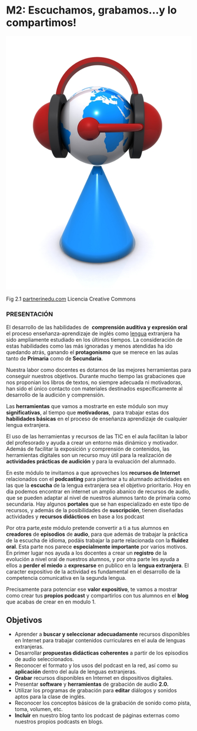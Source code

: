 # M2: Escuchamos, grabamos...y lo compartimos!


![](img/speaking-and-listening.jpg)


Fig 2.1 [partnerinedu.com](http://www.google.es/url?sa=i&rct=j&q=&esrc=s&source=images&cd=&cad=rja&docid=msAhkd33Xdg6fM&tbnid=hrQnynL2djKkuM:&ved=0CAQQjB0&url=http%3A%2F%2Fpartnerinedu.com%2F2013%2F03%2F01%2Fwhere-the-common-core-missed-the-mark-speaking-and-listening-is-important-to-all-disciplines%2F&ei=P4CCUpPyMa2Y0QWshoD4Bw&bvm=bv.56146854,d.d2k&psig=AFQjCNHDRZ0LHBzUH0e1vZLt7sqrCbZkAg&ust=1384370596678517) Licencia Creative Commons

### PRESENTACIÓN  

El desarrollo de las habilidades de  **comprensión auditiva y expresión oral**  el proceso enseñanza-aprendizaje de inglés como [lengua](http://www.monografias.com/trabajos16/desarrollo-del-lenguaje/desarrollo-del-lenguaje.shtml) extranjera ha sido ampliamente estudiado en los últimos tiempos. La consideración de estas habilidades como las más ignoradas y menos atendidas ha ido quedando atrás, ganando el **protagonismo** que se merece en las aulas tanto de **Primaria** como de **Secundaria**.

Nuestra labor como docentes es dotarnos de las mejores herramientas para conseguir nuestros objetivos. Durante mucho tiempo las grabaciones que nos proponian los libros de textos, no siempre adecuada ni motivadoras, han sido el único contacto con materiales destinados específicamente al desarrollo de la audición y comprensión.

Las **herramientas** que vamos a mostrarte en este módulo son muy **significativas**, al tiempo que **motivadoras**,  para trabajar estas dos **habilidades básicas** en el proceso de enseñanza aprendizaje de cualquier lengua extranjera.

El uso de las herramientas y recursos de las TIC en el aula facilitan la labor del profesorado y ayuda a crear un entorno más dinámico y motivador. Además de facilitar la exposición y comprensión de contenidos, las herramientas digitales son un recurso muy útil para la realización de **actividades prácticas de audición** y para la evaluación del alumnado.

En este módulo te invitamos a que aproveches los **recursos de Internet** relacionados con el **podcasting** para plantear a tu alumnado actividades en las que la **escucha** de la lengua extranjera sea el objetivo prioritario. Hoy en dia podemos encontrar en internet un amplio abanico de recursos de audio, que se pueden adaptar al nivel de nuestros alumnos tanto de primaria como secundaria. Hay algunos **portales** que se han especializado en este tipo de recursos, y además de la posibilidades de **suscripción**, tienen diseñadas actividades y **recursos didácticos** en base a los podcast

Por otra parte,este módulo pretende convertir a ti a tus alumnos en **creadores** de **episodios** de **audio**, para que además de trabajar la práctica de la escucha de idioma, podáis trabajar la parte relacionada con la **fluidez oral**. Esta parte nos parece **especialmente importante** por varios motivos. En primer lugar nos ayuda a los docentes a crear un **registro** de la evolución a nivel oral de nuestros alumnos, y por otra parte les ayuda a ellos a **perder el miedo** a **expresarse** en publico en la l**engua extranjera**. El caracter expositivo de la actividad es fundamental en el desarrollo de la competencia comunicativa en la segunda lengua.

Precisamente para potenciar ese **valor expositivo**, te vamos a mostrar como crear tus **propios podcast** y compartirlos con tus alumnos en el **blog** que acabas de crear en en modulo 1.

## Objetivos

*   Aprender a **buscar y seleccionar** **adecuadamente** recursos disponibles en Internet para trabajar contenidos curriculares en el aula de lenguas extranjeras.
*   Desarrollar **propuestas didácticas coherentes** a partir de los episodios de audio seleccionados.
*   Reconocer el formato y los usos del podcast en la red, así como su **aplicación** dentro del aula de lenguas extranjeras.
*   **Grabar** recursos disponibles en Internet en dispositivos digitales.
*   Presentar **software** y **herramientas** de grabación de audio **2.0.**
*   Utilizar los programas de grabación para **editar** diálogos y sonidos aptos para la clase de inglés.
*   Reconocer los conceptos básicos de la grabación de sonido como pista, toma, volumen, etc.
*   **Incluir** en nuestro blog tanto los podcast de páginas externas como nuestros propios podcasts en blogs.

